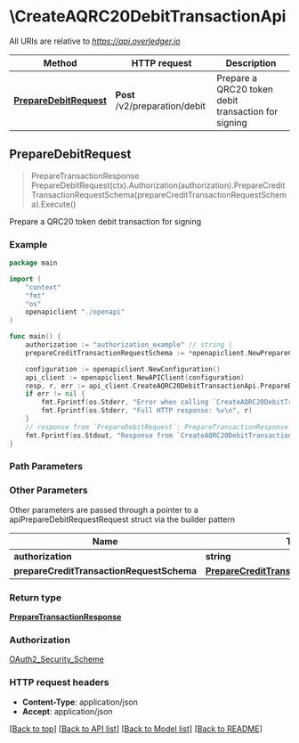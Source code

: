 # \CreateAQRC20DebitTransactionApi

All URIs are relative to *https://api.overledger.io*

Method | HTTP request | Description
------------- | ------------- | -------------
[**PrepareDebitRequest**](CreateAQRC20DebitTransactionApi.md#PrepareDebitRequest) | **Post** /v2/preparation/debit | Prepare a QRC20 token debit transaction for signing



## PrepareDebitRequest

> PrepareTransactionResponse PrepareDebitRequest(ctx).Authorization(authorization).PrepareCreditTransactionRequestSchema(prepareCreditTransactionRequestSchema).Execute()

Prepare a QRC20 token debit transaction for signing



### Example

```go
package main

import (
    "context"
    "fmt"
    "os"
    openapiclient "./openapi"
)

func main() {
    authorization := "authorization_example" // string | 
    prepareCreditTransactionRequestSchema := *openapiclient.NewPrepareCreditTransactionRequestSchema() // PrepareCreditTransactionRequestSchema | 

    configuration := openapiclient.NewConfiguration()
    api_client := openapiclient.NewAPIClient(configuration)
    resp, r, err := api_client.CreateAQRC20DebitTransactionApi.PrepareDebitRequest(context.Background()).Authorization(authorization).PrepareCreditTransactionRequestSchema(prepareCreditTransactionRequestSchema).Execute()
    if err != nil {
        fmt.Fprintf(os.Stderr, "Error when calling `CreateAQRC20DebitTransactionApi.PrepareDebitRequest``: %v\n", err)
        fmt.Fprintf(os.Stderr, "Full HTTP response: %v\n", r)
    }
    // response from `PrepareDebitRequest`: PrepareTransactionResponse
    fmt.Fprintf(os.Stdout, "Response from `CreateAQRC20DebitTransactionApi.PrepareDebitRequest`: %v\n", resp)
}
```

### Path Parameters



### Other Parameters

Other parameters are passed through a pointer to a apiPrepareDebitRequestRequest struct via the builder pattern


Name | Type | Description  | Notes
------------- | ------------- | ------------- | -------------
 **authorization** | **string** |  | 
 **prepareCreditTransactionRequestSchema** | [**PrepareCreditTransactionRequestSchema**](PrepareCreditTransactionRequestSchema.md) |  | 

### Return type

[**PrepareTransactionResponse**](PrepareTransactionResponse.md)

### Authorization

[OAuth2_Security_Scheme](../README.md#OAuth2_Security_Scheme)

### HTTP request headers

- **Content-Type**: application/json
- **Accept**: application/json

[[Back to top]](#) [[Back to API list]](../README.md#documentation-for-api-endpoints)
[[Back to Model list]](../README.md#documentation-for-models)
[[Back to README]](../README.md)

